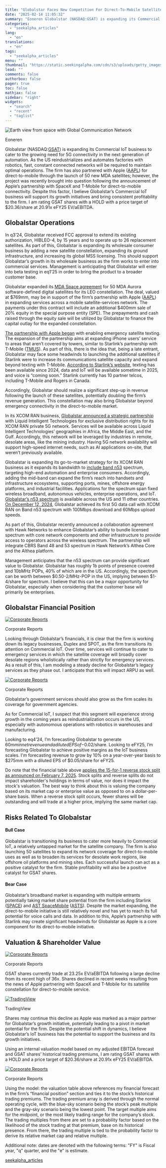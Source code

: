 ```yaml
---
title: "Globalstar Faces New Competition For Direct-To-Mobile Satellite Coverage"
date: "2025-02-14 11:05:32"
summary: "Eoneren Globalstar (NASDAQ:GSAT) is expanding its Commercial IoT business to cater to the growing need for 5G connectivity in the next generation of automation. As the US reindustrializes and automates factories with robotics, fast, constant connected networks will be required to maintain optimal operations. The firm has also partnered with..."
categories:
  - "seekalpha_articles"
lang:
  - "en"
translations:
  - "en"
tags:
  - "seekalpha_articles"
menu: ""
thumbnail: "https://static.seekingalpha.com/cdn/s3/uploads/getty_images/1582945542/image_1582945542.jpg"
lead: ""
comments: false
authorbox: false
pager: true
toc: false
mathjax: false
sidebar: "right"
widgets:
  - "search"
  - "recent"
  - "taglist"
---
```


![Earth view from space with Global Communication Network](https://static.seekingalpha.com/cdn/s3/uploads/getty_images/1582945542/image_1582945542.jpg?io=getty-c-w750) 



Eoneren



Globalstar (NASDAQ:[GSAT](https://seekingalpha.com/symbol/GSAT "Globalstar, Inc.")) is expanding its Commercial IoT business to cater to the growing need for 5G connectivity in the next generation of automation. As the US reindustrializes and automates factories with robotics, fast, constant connected networks will be required to maintain optimal operations. The firm has also partnered with Apple ([AAPL](https://seekingalpha.com/symbol/AAPL "Apple Inc.")) for direct-to-mobile through the launch of 50 new MDA satellites; however, the project was recently brought into question following the announcement of Apple’s partnership with SpaceX and T-Mobile for direct-to-mobile connectivity. Despite this factor, I believe Globalstar’s Commercial IoT business will support its growth initiatives and bring consistent profitability to the firm. I am rating GSAT shares with a HOLD with a price target of $20.36/share at 20.91x eFY25 EV/aEBITDA.

Globalstar Operations
---------------------

In q3’24, Globalstar received FCC approval to extend its existing authorization, HIBLEO-4, by 15 years and to operate up to 26 replacement satellites. As part of this, Globalstar is expanding its wholesale consumer business by adding a new satellite constellation, expanding its ground infrastructure, and increasing its global MSS licensing. This should support Globalstar’s growth in its wholesale business as the firm works to enter into commercial services. Management is anticipating that Globalstar will enter into beta testing in eq1’25 in order to bring the product to a broader customer base.

Globalstar expanded its [MDA Space agreement](https://www.marketwatch.com/story/mda-space-now-prime-contractor-for-globalstar-s-satellite-network-in-expanded-c-1-1b-deal-da15a847 "https://www.marketwatch.com/story/mda-space-now-prime-contractor-for-globalstar-s-satellite-network-in-expanded-c-1-1b-deal-da15a847") for 50 MDA Aurora software-defined digital satellites for its LEO constellation. The deal, valued at $769mm, may be in support of the firm’s partnership with Apple ([AAPL](https://seekingalpha.com/symbol/AAPL "Apple Inc.")) in expanding services across a mobile satellite-services network. The payments under this contract will include an additional $400mm sale of 20% equity in the special purpose entity (SPE). The prepayments and cash raised through the equity sale will be utilized by Globalstar to finance the capital outlay for the expanded constellation.

[The partnership with Apple began](https://www.cnbc.com/2025/02/11/globalstar-ceo-paul-jacobs-listing-nyse-nasdaq.html?msockid=2096c300c5916d023a2cd135c4f16cb9 "https://www.cnbc.com/2025/02/11/globalstar-ceo-paul-jacobs-listing-nyse-nasdaq.html?msockid=2096c300c5916d023a2cd135c4f16cb9") with enabling emergency satellite texting. The expansion of the partnership aims at expanding iPhone users’ service to areas that aren’t covered by towers, similar to Starlink’s partnership with T-Mobile ([TMUS](https://seekingalpha.com/symbol/TMUS "T-Mobile US, Inc.")). As part of this, there is the idea that, being a late entrant, Globalstar may face some headwinds to launching the additional satellites if Starlink were to increase its communications satellite capacity and expand beyond texting with T-Mobile. [According to Starlink’s website](https://www.starlink.com/business/direct-to-cell "https://www.starlink.com/business/direct-to-cell"), texting has been available since 2024, data and IoT will be available sometime in 2025, and voice is “coming soon.” Starlink currently has 10 partner telcos, including T-Mobile and Rogers in Canada.

Accordingly, Globalstar should realize a significant step-up in revenue following the launch of these satellites, potentially doubling the firm’s revenue generation. This constellation may also bring Globalstar beyond emergency connectivity in the direct-to-mobile market.

In its XCOM RAN business, [Globalstar announced a strategic partnership](https://investors.globalstar.com/news-releases/news-release-details/liquid-intelligent-technologies-and-globalstar-partner-deliver "https://investors.globalstar.com/news-releases/news-release-details/liquid-intelligent-technologies-and-globalstar-partner-deliver") with Liquid Intelligent Technologies for exclusive distribution rights for its XCOM RAN private 5G network. Services will be available across Liquid Intelligent Technologies’ geographies in Africa, the Middle East, and the Gulf. Accordingly, this network will be leveraged by industries in remote, desolate areas, like the mining industry. Having 5G network availability will support high-speed internet needs, such as AI applications on-site, that weren’t previously available.

Globalstar is expanding its go-to-market strategy for its XCOM RAN business as it expands its bandwidth to [include band n53](https://www.globalstar.com/en-us/terrestrial-wireless/band-n53 "https://www.globalstar.com/en-us/terrestrial-wireless/band-n53") spectrum, targeting high-end automation and enterprise consumers. Accordingly, adding the mid-band can expand the firm’s reach into handsets and infrastructure ecosystems, supporting ports, mines, offshore energy platforms, and industrial facilities. Applications for the spectrum span fixed wireless broadband, autonomous vehicles, enterprise operations, and IoT. [Globalstar’s n53 spectrum](https://investors.globalstar.com/news-releases/news-release-details/hawk-networks-and-globalstar-announce-collaboration-and "https://investors.globalstar.com/news-releases/news-release-details/hawk-networks-and-globalstar-announce-collaboration-and") is available across the US and 11 other countries. [On December 12, 2024](https://investors.globalstar.com/news-releases/news-release-details/globalstar-achieves-first-5g-data-call-xcom-ran-band-n53 "https://investors.globalstar.com/news-releases/news-release-details/globalstar-achieves-first-5g-data-call-xcom-ran-band-n53"), Globalstar achieved its first 5G data call with XCOM RAN on Band n53 spectrum with 100Mbps download and 60Mbps upload speeds.

As part of this, Globalstar recently announced a collaboration agreement with Hawk Networks to enhance Globalstar’s ability to bundle licensed spectrum with core network components and other infrastructure to provide access to operators across the wireless spectrum. The partnership will integrate CBRS Band 48 and 53 spectrum in Hawk Network’s Althea Core and the Althea platform.

Management anticipates that the n53 spectrum can provide significant value to Globalstar. Globalstar has roughly 1b points of presence covered and 10bMHz POPs, 40% of which are in the US. Accordingly, the spectrum can be worth between $0.50-2/MHz-POP in the US, implying between $1-4/share for spectrum. I believe that this can be a major opportunity for Globalstar, especially when considering that the customer base will primarily be enterprises.

Globalstar Financial Position
-----------------------------

[![Corporate Reports](https://static.seekingalpha.com/uploads/2025/2/13/16009792-17394757275292127.png)](https://static.seekingalpha.com/uploads/2025/2/13/16009792-17394757275292127_origin.png)



Corporate Reports



Looking through Globalstar’s financials, it is clear that the firm is working down its legacy businesses, Duplex and SPOT, as the firm transitions its attention on Commercial IoT. Over time, services will continue to cater to emergency services in which the satellite coverage will broadly cover desolate regions wholistically rather than strictly for emergency services. As a result of this, I am modeling a steady decline for Globalstar’s legacy services as they phase out. I anticipate that this will impact ARPU as well.

[![Corporate Reports](https://static.seekingalpha.com/uploads/2025/2/13/16009792-17394757325449286.png)](https://static.seekingalpha.com/uploads/2025/2/13/16009792-17394757325449286_origin.png)



Corporate Reports



Globalstar’s government services should also grow as the firm scales its coverage for government agencies.

As for Commercial IoT, I suspect that this segment will experience strong growth in the coming years as reindustrialization occurs in the US, especially with autonomous operations with robotics in warehouses and manufacturing.

Looking to eq4’24, I’m forecasting Globalstar to generate $60mm in net revenue and a diluted EPS of -$0.02/share. Looking to eFY25, I’m forecasting Globalstar to achieve positive margins as the IoT business scales. I'm forecasting revenue to grow by 10% on a year-over-year basis to $275mm with a diluted EPS of $0.05/share for eFY25.

Do note that the financial table above [applies the 15-for-1 reverse stock split as announced on February 7, 2025](https://investors.globalstar.com/news-releases/news-release-details/globalstar-transfers-nasdaq-global-select-market "https://investors.globalstar.com/news-releases/news-release-details/globalstar-transfers-nasdaq-global-select-market"). Stock splits and reverse splits do not impact shareholder's holdings in terms of value, nor does it impact the stock's valuation. The best way to think about this is valuing the company based on its market cap or enterprise value as opposed to on a dollar-per-share basis. When a reverse stock split occurs, fewer shares will be outstanding and will trade at a higher price, implying the same market cap.

Risks Related To Globalstar
---------------------------

#### Bull Case

Globalstar is transitioning its business to cater more heavily to Commercial IoT, a relatively untapped market for the satellite company. The firm is also launching 50 satellites to expand its network coverage for direct-to-mobile uses as well as to broaden its services for desolate work regions, like offshore oil platforms and mining sites. Each successful launch can act as a positive catalyst for the firm. Stable profitability will also be a positive catalyst for GSAT shares.

#### Bear Case

Globalstar’s broadband market is expanding with multiple entrants potentially taking market share potential from the firm including Starlink ([SPACE](https://seekingalpha.com/symbol/SPACE "SpaceX")) and [AST SpaceMobile](https://seekingalpha.com/article/4745076-ast-spacemobile-faces-major-competition-from-spacex "https://seekingalpha.com/article/4745076-ast-spacemobile-faces-major-competition-from-spacex") ([ASTS](https://seekingalpha.com/symbol/ASTS "AST SpaceMobile, Inc.")). Despite the market expanding, the direct-to-mobile initiative is still relatively novel and has yet to reach its full potential for voice calls and data. In addition to this, Apple’s partnership with Starlink may create significant headwinds for Globalstar as Apple is a core component for its direct-to-mobile initiative.

Valuation & Shareholder Value
-----------------------------

[![Corporate Reports](https://static.seekingalpha.com/uploads/2025/2/13/16009792-17394757401390898.png)](https://static.seekingalpha.com/uploads/2025/2/13/16009792-17394757401390898_origin.png)



Corporate Reports



GSAT shares currently trade at 23.25x EV/aEBITDA following a large decline from its recent high of 36x. Shares declined in recent weeks resulting from the news of Apple partnering with SpaceX and T-Mobile for its satellite constellation for direct-to-mobile service.

[![TradingView](https://static.seekingalpha.com/uploads/2025/2/13/16009792-1739475745802334.png)](https://static.seekingalpha.com/uploads/2025/2/13/16009792-1739475745802334_origin.png)



TradingView



Shares may continue this decline as Apple was marked as a major partner for Globalstar’s growth initiative, potentially leading to a pivot in market potential for the firm. Despite the potential shift in dynamics, I believe Globalstar’s IoT business has the potential to support the business and its growth initiatives.

Using an internal valuation model based on my adjusted EBITDA forecast and GSAT shares’ historical trading premiums, I am rating GSAT shares with a HOLD and a price target of $20.36/share at 20.91x eFY25 EV/aEBITDA.

[![Corporate Reports](https://static.seekingalpha.com/uploads/2025/2/13/16009792-17394757528078763.png)](https://static.seekingalpha.com/uploads/2025/2/13/16009792-17394757528078763_origin.png)



Corporate Reports



Using the model: the valuation table above references my financial forecast in the firm’s “financial position” section and ties it to the stock’s historical trading premiums. The trading premium array is derived through the normal operating cycle, with the blue-sky scenario being the stock’s peak multiple and the gray-sky scenario being the lowest point. The target multiple aims for the midpoint, or the most likely trading range for the company’s stock. The trading multiples from there are set to a probability factor based on the likelihood of the stock trading at that premium, base on its historical presence. From there, the trading multiple is tied to the probability factor to derive its relative market cap and relative multiple.

Additional note: dates are denoted with the following terms: "FY" is Fiscal year, "q" quarter, and the "e" is estimate.

[seekalpha_articles](https://seekingalpha.com/article/4758346-globalstar-stock-faces-new-competition-direct-to-mobile-satellite-coverage)
